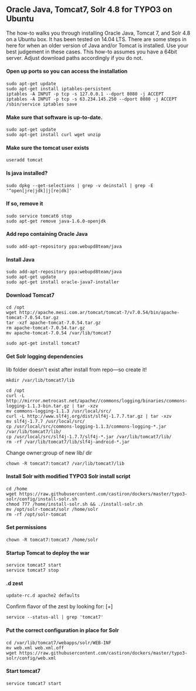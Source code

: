 ## Oracle Java, Tomcat7, Solr 4.8 for TYPO3 on Ubuntu

The how-to walks you through installing Oracle Java, Tomcat 7, and Solr 4.8 on a Ubuntu box. It has been tested on 14.04 LTS. There are some steps in here for when an older version of Java and/or Tomcat is installed. Use your best judgement in these cases. This how-to assumes you have a 64bit server. Adjust download paths accordingly if you do not.

#### Open up ports so you can access the installation

```
sudo apt-get update
sudo apt-get install iptables-persistent
iptables -A INPUT -p tcp -s 127.0.0.1 --dport 8080 -j ACCEPT
iptables -A INPUT -p tcp -s 63.234.145.250 --dport 8080 -j ACCEPT
/sbin/service iptables save
```

#### Make sure that software is up-to-date.

```
sudo apt-get update
sudo apt-get install curl wget unzip
```

#### Make sure the tomcat user exists

```
useradd tomcat
```

#### Is java installed?

```
sudo dpkg --get-selections | grep -v deinstall | grep -E '^open[jre|jdk]|j[re|dk]'
```

#### If so, remove it

```
sudo service tomcat6 stop
sudo apt-get remove java-1.6.0-openjdk
```

#### Add repo containing Oracle Java

```
sudo add-apt-repository ppa:webupd8team/java
```

#### Install Java 

```
sudo add-apt-repository ppa:webupd8team/java
sudo apt-get update
sudo apt-get install oracle-java7-installer
```
#### Download Tomcat7

```
cd /opt
wget http://apache.mesi.com.ar/tomcat/tomcat-7/v7.0.54/bin/apache-tomcat-7.0.54.tar.gz
tar -xzf apache-tomcat-7.0.54.tar.gz
rm apache-tomcat-7.0.54.tar.gz
mv apache-tomcat-7.0.54 /var/lib/tomcat7
```
```
sudo apt-get install tomcat7
```
#### Get Solr logging dependencies

lib folder doesn't exist after install from repo—so create it!

```
mkdir /var/lib/tomcat7/lib
```

```
cd /opt
curl -L http://mirror.metrocast.net/apache//commons/logging/binaries/commons-logging-1.1.3-bin.tar.gz | tar -xzv
mv commons-logging-1.1.3 /usr/local/src/
curl -L http://www.slf4j.org/dist/slf4j-1.7.7.tar.gz | tar -xzv
mv slf4j-1.7.7 /usr/local/src/
cp /usr/local/src/commons-logging-1.1.3/commons-logging-*.jar /var/lib/tomcat7/lib/
cp /usr/local/src/slf4j-1.7.7/slf4j-*.jar /var/lib/tomcat7/lib/
rm -rf /var/lib/tomcat7/lib/slf4j-android-*.jar
```

Change owner:group of new lib/ dir

```
chown -R tomcat7:tomcat7 /var/lib/tomcat7/lib
```

#### Install Solr with modified TYPO3 Solr install script

```
cd /home
wget https://raw.githubusercontent.com/castiron/dockers/master/typo3-solr/config/install-solr.sh
chmod 777 /home/install-solr.sh && ./install-solr.sh
mv /opt/solr-tomcat/solr /home/solr
rm -rf /opt/solr-tomcat
```

#### Set permissions

```
chown -R tomcat7:tomcat7 /home/solr
```

#### Startup Tomcat to deploy the war

```
service tomcat7 start
service tomcat7 stop
```

#### .d zest

```
update-rc.d apache2 defaults
```

Confirm flavor of the zest by looking for: [+] 

```
service --status-all | grep 'tomcat7'
```

#### Put the correct configuration in place for Solr

```
cd /var/lib/tomcat7/webapps/solr/WEB-INF
mv web.xml web.xml.off
wget https://raw.githubusercontent.com/castiron/dockers/master/typo3-solr/config/web.xml
```

#### Start tomcat7

```
service tomcat7 start
```
